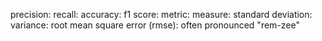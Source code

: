 precision:
recall:
accuracy:
f1 score:
metric:
measure:
standard deviation:
variance:
root mean square error (rmse): often pronounced "rem-zee"
